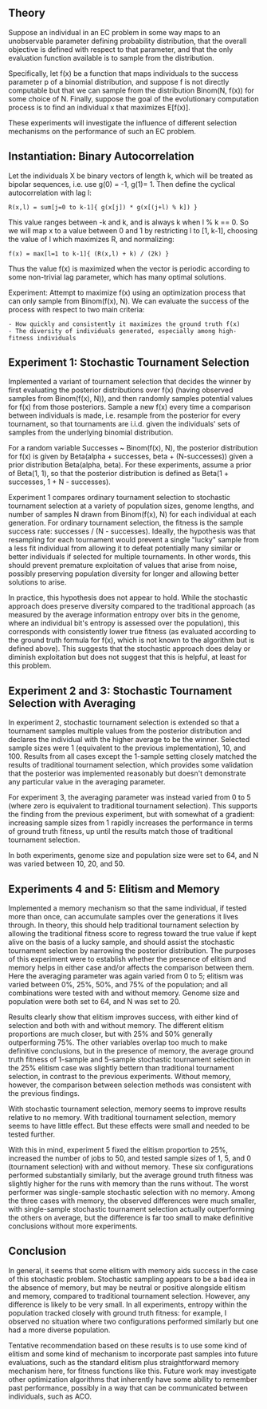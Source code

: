 ## Theory

Suppose an individual in an EC problem in some way maps to an unobservable parameter defining
probability distribution, that the overall objective is defined with respect to that parameter, and
that the only evaluation function available is to sample from the distribution.

Specifically, let f(x) be a function that maps individuals to the success parameter p of a binomial
distribution, and suppose f is not directly computable but that we can sample from the distribution
Binom(N, f(x)) for some choice of N. Finally, suppose the goal of the evolutionary computation
process is to find an individual x that maximizes E[f(x)].

These experiments will investigate the influence of different selection mechanisms on the
performance of such an EC problem.


## Instantiation: Binary Autocorrelation

Let the individuals X be binary vectors of length k, which will be treated as bipolar sequences,
i.e. use g(0) = -1, g(1)= 1. Then define the cyclical autocorrelation with lag l:

    R(x,l) = sum[j=0 to k-1]{ g(x[j]) * g(x[(j+l) % k]) }

This value ranges between -k and k, and is always k when l % k == 0. So we will map x to a value
between 0 and 1 by restricting l to [1,  k-1], choosing the value of l which maximizes R, and
normalizing:

    f(x) = max[l=1 to k-1]{ (R(x,l) + k) / (2k) }

Thus the value f(x) is maximized when the vector is periodic according to some non-trivial lag
parameter, which has many optimal solutions.

Experiment: Attempt to maximize f(x) using an optimization process that can only sample from
Binom(f(x), N). We can evaluate the success of the process with respect to two main criteria:

    - How quickly and consistently it maximizes the ground truth f(x)
    - The diversity of individuals generated, especially among high-fitness individuals

## Experiment 1: Stochastic Tournament Selection

Implemented a variant of tournament selection that decides the winner by first evaluating the
posterior distributions over f(x) (having observed samples from Binom(f(x), N)), and then randomly
samples potential values for f(x) from those posteriors. Sample a new f(x) every time a comparison
between individuals is made, i.e. resample from the posterior for every tournament, so that
tournaments are i.i.d. given the individuals' sets of samples from the underlying binomial
distribution.

For a random variable Successes ~ Binom(f(x), N), the posterior distribution for f(x)
is given by Beta(alpha + successes, beta + (N-successes)) given a prior distribution
Beta(alpha, beta). For these experiments, assume a prior of Beta(1, 1), so that the posterior
distribution is defined as Beta(1 + successes, 1 + N - successes).

Experiment 1 compares ordinary tournament selection to stochastic tournament selection at a variety
of population sizes, genome lengths, and number of samples N drawn from Binom(f(x), N) for each
individual at each generation. For ordinary tournament selection, the fitness is the sample success
rate: successes / (N - successes). Ideally, the hypothesis was that resampling for each tournament would
prevent a single "lucky" sample from a less fit individual from allowing it to defeat potentially
many similar or better individuals if selected for multiple tournaments. In other words, this should
prevent premature exploitation of values that arise from noise, possibly preserving population
diversity for longer and allowing better solutions to arise.

In practice, this hypothesis does not appear to hold. While the stochastic approach does preserve
diversity compared to the traditional approach (as measured by the average information entropy over
bits in the genome, where an individual bit's entropy is assessed over the population), this
corresponds with consistently lower true fitness (as evaluated according to the ground truth formula
for f(x), which is not known to the algorithm but is defined above). This suggests that the
stochastic approach does delay or diminish exploitation but does not suggest that this is helpful,
at least for this problem.


## Experiment 2 and 3: Stochastic Tournament Selection with Averaging

In experiment 2, stochastic tournament selection is extended so that a tournament samples
multiple values from the posterior distribution and declares the individual with the higher average
to be the winner. Selected sample sizes were 1 (equivalent to the previous implementation), 10,
and 100. Results from all cases except the 1-sample setting closely matched the results of
traditional tournament selection, which provides some validation that the posterior was implemented
reasonably but doesn't demonstrate any particular value in the averaging parameter.

For experiment 3, the averaging parameter was instead varied from 0 to 5 (where zero is equivalent
to traditional tournament selection). This supports the finding from the previous experiment, but
with somewhat of a gradient: increasing sample sizes from 1 rapidly increases the performance in
terms of ground truth fitness, up until the results match those of traditional tournament selection.

In both experiments, genome size and population size were set to 64, and N was varied between 10, 20,
and 50.


## Experiments 4 and 5: Elitism and Memory

Implemented a memory mechanism so that the same individual, if tested more than once, can accumulate
samples over the generations it lives through. In theory, this should help traditional tournament
selection by allowing the traditional fitness score to regress toward the true value if kept alive
on the basis of a lucky sample, and should assist the stochastic tournament selection by narrowing
the posterior distribution. The purposes of this experiment were to establish whether the presence
of elitism and memory helps in either case and/or affects the comparison between them. Here the
averaging parameter was again varied from 0 to 5; elitism was varied between 0%, 25%, 50%, and 75%
of the population; and all combinations were tested with and without memory. Genome size and
population were both set to 64, and N was set to 20.

Results clearly show that elitism improves success, with either kind of selection and both with
and without memory. The different elitism proportions are much closer, but with 25% and 50%
generally outperforming 75%. The other variables overlap too much to make definitive conclusions,
but in the presence of memory, the average ground truth fitness of 1-sample and 5-sample stochastic
tournament selection in the 25% elitism case was slightly bettern than traditional tournament
selection, in contrast to the previous experiments. Without memory, however, the comparison between
selection methods was consistent with the previous findings.

With stochastic tournament selection, memory seems to improve results relative to no memory.
With traditional tournament selection, memory seems to have little effect. But these effects were
small and needed to be tested further.

With this in mind, experiment 5 fixed the elitism proportion to 25%, increased the number of jobs to
50, and tested sample sizes of 1, 5, and 0 (tournament selection) with and without memory. These six
configurations performed substantially similarly, but the average ground truth fitness was slightly
higher for the runs with memory than the runs without. The worst performer was single-sample
stochastic selection with no memory. Among the three cases with memory, the observed differences
were much smaller, with single-sample stochastic tournament selection actually outperforming the
others on average, but the difference is far too small to make definitive conclusions without more
experiments.


## Conclusion

In general, it seems that some elitism with memory aids success in the case of this stochastic
problem. Stochastic sampling appears to be a bad idea in the absence of memory, but may be neutral
or positive alongside elitism and memory, compared to traditional tournament selection. However, any
difference is likely to be very small. In all experiments, entropy within the population tracked
closely with ground truth fitness: for example, I observed no situation where two configurations
performed similarly but one had a more diverse population.

Tentative recommendation based on these results is to use some kind of elitism and some
kind of mechanism to incorporate past samples into future evaluations, such as the standard elitism
plus straightforward memory mechanism here, for fitness functions like this. Future work may
investigate other optimization algorithms that inherently have some ability to remember past
performance, possibly in a way that can be communicated between individuals, such as ACO. 
